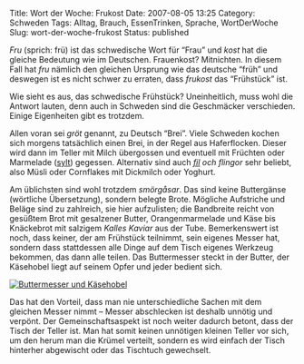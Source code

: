 Title: Wort der Woche: Frukost
Date: 2007-08-05 13:25
Category: Schweden
Tags: Alltag, Brauch, EssenTrinken, Sprache, WortDerWoche
Slug: wort-der-woche-frukost
Status: published

*Fru* (sprich: frü) ist das schwedische Wort für “Frau” und *kost* hat
die gleiche Bedeutung wie im Deutschen. Frauenkost? Mitnichten. In
diesem Fall hat *fru* nämlich den gleichen Ursprung wie das deutsche
“früh” und deswegen ist es nicht schwer zu erraten, dass *frukost* das
“Frühstück” ist.

Wie sieht es aus, das schwedische Frühstück? Uneinheitlich, muss wohl
die Antwort lauten, denn auch in Schweden sind die Geschmäcker
verschieden. Einige Eigenheiten gibt es trotzdem.

Allen voran sei *gröt* genannt, zu Deutsch “Brei”. Viele Schweden kochen
sich morgens tatsächlich einen Brei, in der Regel aus Haferflocken.
Dieser wird dann im Teller mit Milch übergossen und eventuell mit
Früchten oder Marmelade
([sylt](http://www.fiket.de/2007/04/01/wort-der-woche-sylt/)) gegessen.
Alternativ sind auch *[fil](http://www.fiket.de/2007/02/19/fildelning/)
och flingor* sehr beliebt, also Müsli oder Cornflakes mit Dickmilch oder
Yoghurt.

Am üblichsten sind wohl trotzdem *smörgåsar*. Das sind keine Buttergänse
(wörtliche Übersetzung), sondern belegte Brote. Mögliche Aufstriche und
Beläge sind zu zahlreich, sie hier aufzulisten; die Bandbreite reicht
von gesüßtem Brot mit gesalzener Butter, Orangenmarmelade und Käse bis
Knäckebrot mit salzigem *Kalles Kaviar* aus der Tube. Bemerkenswert ist
noch, dass keiner, der am Frühstück teilnimmt, sein eigenes Messer hat,
sondern dass stattdessen alle Dinge auf dem Tisch eigenes Werkzeug
bekommen, das dann alle teilen. Das Buttermesser steckt in der Butter,
der Käsehobel liegt auf seinem Opfer und jeder bedient sich.

[![Buttermesser und
Käsehobel](/pic/smorhuvel_s.jpg "Buttermesser und Käsehobel")](/pic/smorhuvel_l.jpg)

Das hat den Vorteil, dass man nie unterschiedliche Sachen mit dem
gleichen Messer nimmt – Messer abschlecken ist deshalb unnötig und
verpönt. Der Gemeinschaftsaspekt ist noch weiter dadurch betont, dass
der Tisch der Teller ist. Man hat somit keinen unnötigen kleinen Teller
vor sich, um den herum man die Krümel verteilt, sondern es wird einfach
der Tisch hinterher abgewischt oder das Tischtuch gewechselt.

